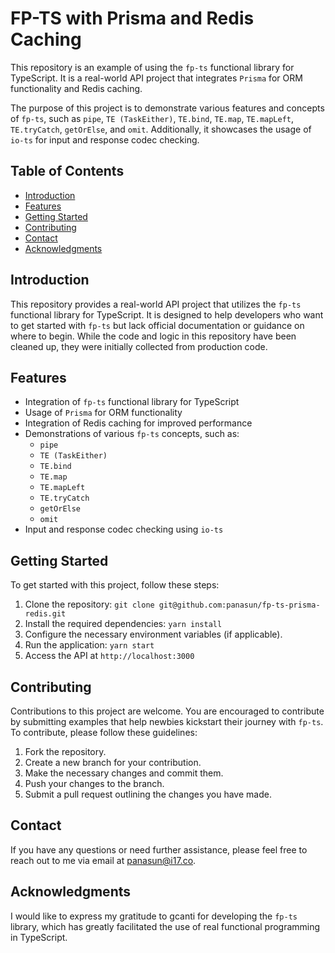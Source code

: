 # FP-TS with Prisma and Redis Caching

This repository is an example of using the `fp-ts` functional library for TypeScript. It is a real-world API project that integrates `Prisma` for ORM functionality and Redis caching.

The purpose of this project is to demonstrate various features and concepts of `fp-ts`, such as `pipe`, `TE (TaskEither)`, `TE.bind`, `TE.map`, `TE.mapLeft`, `TE.tryCatch`, `getOrElse`, and `omit`. Additionally, it showcases the usage of `io-ts` for input and response codec checking.

## Table of Contents

- [Introduction](#introduction)
- [Features](#features)
- [Getting Started](#getting-started)
- [Contributing](#contributing)
- [Contact](#contact)
- [Acknowledgments](#acknowledgments)

## Introduction

This repository provides a real-world API project that utilizes the `fp-ts` functional library for TypeScript. It is designed to help developers who want to get started with `fp-ts` but lack official documentation or guidance on where to begin. While the code and logic in this repository have been cleaned up, they were initially collected from production code.

## Features

- Integration of `fp-ts` functional library for TypeScript
- Usage of `Prisma` for ORM functionality
- Integration of Redis caching for improved performance
- Demonstrations of various `fp-ts` concepts, such as:
  - `pipe`
  - `TE (TaskEither)`
  - `TE.bind`
  - `TE.map`
  - `TE.mapLeft`
  - `TE.tryCatch`
  - `getOrElse`
  - `omit`
- Input and response codec checking using `io-ts`

## Getting Started

To get started with this project, follow these steps:

1. Clone the repository: `git clone git@github.com:panasun/fp-ts-prisma-redis.git`
2. Install the required dependencies: `yarn install`
3. Configure the necessary environment variables (if applicable).
4. Run the application: `yarn start`
5. Access the API at `http://localhost:3000`

## Contributing

Contributions to this project are welcome. You are encouraged to contribute by submitting examples that help newbies kickstart their journey with `fp-ts`. To contribute, please follow these guidelines:

1. Fork the repository.
2. Create a new branch for your contribution.
3. Make the necessary changes and commit them.
4. Push your changes to the branch.
5. Submit a pull request outlining the changes you have made.

## Contact

If you have any questions or need further assistance, please feel free to reach out to me via email at panasun@i17.co.

## Acknowledgments

I would like to express my gratitude to gcanti for developing the `fp-ts` library, which has greatly facilitated the use of real functional programming in TypeScript.